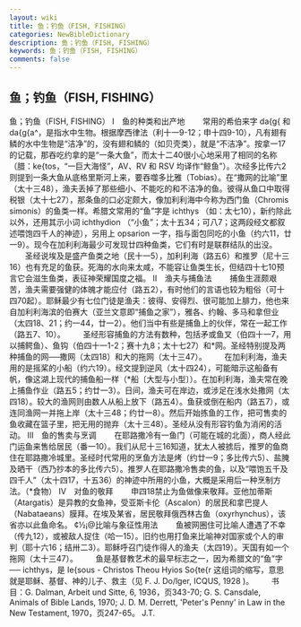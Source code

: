 ```yaml
---
layout: wiki
title: 鱼；钓鱼（FISH, FISHING）
categories: NewBibleDictionary
description: 鱼；钓鱼（FISH, FISHING）
keywords: 鱼；钓鱼（FISH, FISHING）
comments: false
---
```


## 鱼；钓鱼（FISH, FISHING）



鱼；钓鱼（FISH, FISHING）
Ⅰ　鱼的种类和出产地
　　常用的希伯来字 da{g{ 和 da{g{a^，是指水中生物。根据摩西律法（利十一9-12；申十四9-10），凡有翅有鳞的水中生物是“洁净”的，没有翅和鳞的（如贝壳类），就是“不洁净”。按拿一17的记载，那吞吃约拿的是“一条大鱼”，而太十二40很小心地采用了相同的名称（腊：ke{tos，“一巨大海怪”，AV、RV 和 RSV 均译作“鲸鱼”）。次经多比传六2则提到一条大鱼从底格里斯河上来，要吞噬多比雅（Tobias）。在“撒网的比喻”里（太十三48），渔夫丢掉了那些细小、不能吃的和不洁净的鱼。彼得从鱼口中取得税银（太十七27），那条鱼的口必定颇大，像加利利海中今称为西门鱼（Chromis simonis）的鱼类一样。希腊文常用的“鱼”字是 ichthys （如：太七10），新约除此以外，还用其示小词 ichthydion （“小鱼”；太十五34；可八7；这两段经文都叙述喂饱四千人的神迹），另用上 opsarion 一字，指与面包同吃的小鱼（约六11，廿一9）。现今在加利利海最少可发现廿四种鱼类，它们有时是联群结队的出没。
　　圣经说埃及是盛产鱼类之地（民十一5），加利利海（路五6）和推罗（尼十三16）也有充足的鱼获。死海的水向来太咸，不能容让鱼类生长，但结四十七10预言它会滋生鱼类，表征神荣耀国度之福。
Ⅱ　渔夫与捕鱼法
　　捕鱼生涯颇艰苦，渔夫需要强健的体魄才能应付（路五2），有时他们的言语也较为粗俗（可十四70起）。耶稣最少有七位门徒是渔夫：彼得、安得烈、很可能加上腓力，他也来自加利利海滨的伯赛大（亚兰文意即“捕鱼之家”），雅各、约翰、多马和拿但业（太四18、21；约一44，廿一2）。他们当中有些是捕鱼上的伙伴，常在一起工作（路五7、10）。
　　圣经形容捕鱼的方法有数种，包括矛或鱼叉（伯四十一7，用以捕鳄鱼）、鱼钩（伯四十一1-2；赛十九8；太十七27）和*网。圣经特别提及两种捕鱼的网──撒网（太四18）和大的拖网（太十三47）。
　　在加利利海，渔夫用的是摇桨的小船（约六19）。经文提到逆风（太十四24），可能暗示这船备有帆，像这湖上现代的捕鱼船一样（*船〔大型与小型〕）。在加利利海，渔夫常在晚上捕鱼作业（路五5；约廿一3）。日间，渔夫可在岸边，或涉足在浅水处撒网（太四18）。较大的渔网则由数人从船上放下（路五4）。鱼获或倒在船内（路五7），或连同渔网一并拖上岸（太十三48；约廿一8）。然后开始拣鱼的工作，把可售卖的鱼收藏在篮子里，把无用的抛弃（太十三48）。圣经从没有形容钓鱼为消闲的活动。
Ⅲ　鱼的售卖与烹调
　　在耶路撒冷有一鱼门（可能在城的北面），商人经此门运鱼来售给居民（番一10）。我们从尼十三16知道，犹太人被掳后，推罗的鱼商住在耶路撒冷城里。圣经时代常用的烹鱼方法是烤（约廿一9；多比传六5）、盐腌及晒干（西乃抄本的多比传六5）。推罗人在耶路撒冷售卖的鱼，以及“喂饱五千及四千人”（太十四17，十五36）的神迹中所用的小鱼，大概是采用后一种烹制方法。（*食物）
Ⅳ　对鱼的敬拜
　　申四18禁止为鱼做像来敬拜。亚他加蒂斯（Atargatis）是异教的女鱼神，受亚斯卡伦（Ascalon）的居民和拿巴提人（Nabataeans）膜拜。在埃及某省，居民敬拜俄西林古鱼（oxyrhynchus），该省亦以此鱼命名。
¢½¡@比喻与象征性用法
　　鱼被网圈住可比喻人遭遇了不幸（传九12），或被敌人捉住（哈一15）。旧约也用打鱼来比喻神对国家或个人的审判（耶十六16；结卅二3）。耶稣呼召门徒作得人的渔夫（太四19）。天国有如一个拖网（太十三47）。
　　鱼是基督教艺术的最早标志之一，因为希腊文的“鱼”字── ichthys，是 Ie{sous - Christos Theou Hyios So{te{r 这组词的缩写，意思就是耶稣、基督、神的儿子、救主（见 F. J. Do/lger, ICQUS, 1928 )。
　　书目：G. Dalman, Arbeit und Sitte, 6, 1936，页343-70; G. S. Cansdale, Animals of Bible Lands, 1970; J. D. M.
Derrett, 'Peter's Penny' in Law in the
New Testament, 1970，页247-65。
J.T.




